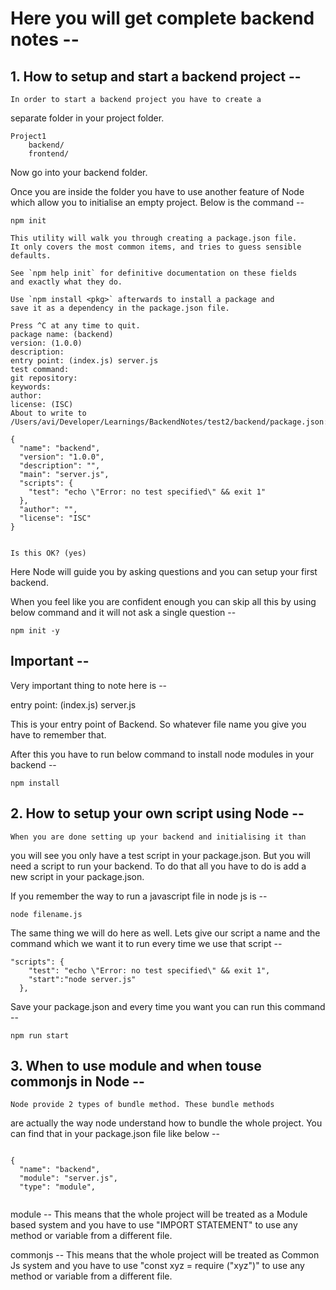 # Here you will get complete backend notes --

## 1. How to setup and start a backend project --

    In order to start a backend project you have to create a

separate folder in your project folder.

```
Project1
    backend/
    frontend/

```

Now go into your backend folder.

Once you are inside the folder you have to use another feature of Node
which allow you to initialise an empty project. Below is the command --

```
npm init

This utility will walk you through creating a package.json file.
It only covers the most common items, and tries to guess sensible defaults.

See `npm help init` for definitive documentation on these fields
and exactly what they do.

Use `npm install <pkg>` afterwards to install a package and
save it as a dependency in the package.json file.

Press ^C at any time to quit.
package name: (backend)
version: (1.0.0)
description:
entry point: (index.js) server.js
test command:
git repository:
keywords:
author:
license: (ISC)
About to write to /Users/avi/Developer/Learnings/BackendNotes/test2/backend/package.json:

{
  "name": "backend",
  "version": "1.0.0",
  "description": "",
  "main": "server.js",
  "scripts": {
    "test": "echo \"Error: no test specified\" && exit 1"
  },
  "author": "",
  "license": "ISC"
}


Is this OK? (yes)

```

Here Node will guide you by asking questions and you can setup your first backend.

When you feel like you are confident enough you can skip all this by using below command
and it will not ask a single question -- 

```
npm init -y
```

## Important --

Very important thing to note here is --

entry point: (index.js) server.js

This is your entry point of Backend. So whatever file name you give you have to remember that.

After this you have to run below command to install node modules in your backend --

```
npm install

```

## 2. How to setup your own script using Node --

    When you are done setting up your backend and initialising it than

you will see you only have a test script in your package.json. But you
will need a script to run your backend. To do that all you have to do
is add a new script in your package.json.

If you remember the way to run a javascript file in node js is --

```
node filename.js

```

The same thing we will do here as well. Lets give our script a name and
the command which we want it to run every time we use that script --

```
"scripts": {
    "test": "echo \"Error: no test specified\" && exit 1",
    "start":"node server.js"
  },

```

Save your package.json and every time you want you can run this command --

```
npm run start

```

## 3. When to use module and when touse commonjs in Node --

    Node provide 2 types of bundle method. These bundle methods

are actually the way node understand how to bundle the whole project.
You can find that in your package.json file like below --

```

{
  "name": "backend",
  "module": "server.js",
  "type": "module",


```

module -- This means that the whole project will be treated as a Module based
system and you have to use "IMPORT STATEMENT" to use any method or
variable from a different file.

commonjs -- This means that the whole project will be treated as Common Js
system and you have to use "const xyz = require ("xyz")" to use
any method or variable from a different file.
